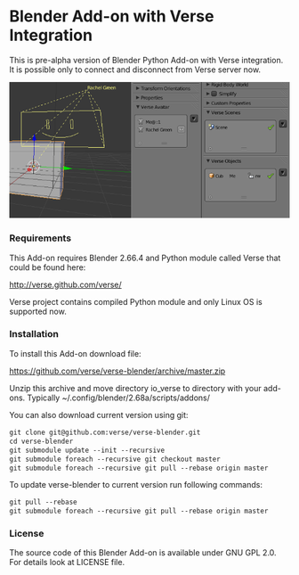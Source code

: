 Blender Add-on with Verse Integration
=====================================

This is pre-alpha version of Blender Python Add-on with Verse integration. It is
possible only to connect and disconnect from Verse server now.

![Blender Verse Add-on screenshot](/screenshots/blender-verse-screenshot.png "Verse Blender Add-on screenshot")

### Requirements ###

This Add-on requires Blender 2.66.4 and Python module called Verse that could be
found here:

http://verse.github.com/verse/

Verse project contains compiled Python module and only Linux OS is supported now.


### Installation ###

To install this Add-on download file:

https://github.com/verse/verse-blender/archive/master.zip

Unzip this archive and move directory io_verse to directory with your add-ons.
Typically ~/.config/blender/2.68a/scripts/addons/

You can also download current version using git:

    git clone git@github.com:verse/verse-blender.git
    cd verse-blender
    git submodule update --init --recursive
    git submodule foreach --recursive git checkout master
    git submodule foreach --recursive git pull --rebase origin master

To update verse-blender to current version run following commands:

    git pull --rebase
    git submodule foreach --recursive git pull --rebase origin master

### License ###

The source code of this Blender Add-on is available under GNU GPL 2.0. For details
look at LICENSE file.

